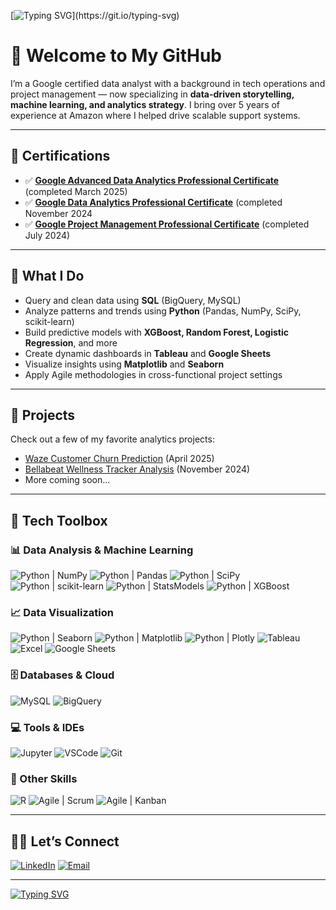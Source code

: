 [![Typing SVG](https://readme-typing-svg.demolab.com?font=Fira+Code&weight=900&size=26&duration=2300&pause=1000&color=3AB8EB&width=900&height=100&lines=%F0%9F%91%8B+Hey+there!;I'm+Vishnu;Google+certified+Data+Analyst+and+a+storyteller..;Formerly+a+program+specialist+at+Amazon%2C+now+deep+in+analytics....;I+love+finding+meaning+in+messy+data.;Let's+turn+numbers+into+narratives.;Feel+free+to+look+around.+;........)](https://git.io/typing-svg)

# 👋 Welcome to My GitHub

I’m a Google certified data analyst with a background in tech operations and project management — now specializing in **data-driven storytelling, machine learning, and analytics strategy**. I bring over 5 years of experience at Amazon where I helped drive scalable support systems.

---

## 📜 Certifications

- ✅ **[Google Advanced Data Analytics Professional Certificate](https://coursera.org/share/340cc9ee8703d5f882d4f09e30a538fb)** (completed March 2025)
- ✅ **[Google Data Analytics Professional Certificate](https://coursera.org/share/9e38cee658156543636fb6948e392366)** (completed November 2024
- ✅ **[Google Project Management Professional Certificate](https://coursera.org/share/3cc311d4222edebd5428cd7fda97d1ef)** (completed July 2024)

---

## 🔧 What I Do

- Query and clean data using **SQL** (BigQuery, MySQL)
- Analyze patterns and trends using **Python** (Pandas, NumPy, SciPy, scikit-learn)
- Build predictive models with **XGBoost, Random Forest, Logistic Regression**, and more
- Create dynamic dashboards in **Tableau** and **Google Sheets**
- Visualize insights using **Matplotlib** and **Seaborn**
- Apply Agile methodologies in cross-functional project settings

---

## 💼 Projects
Check out a few of my favorite analytics projects:
- [Waze Customer Churn Prediction](https://github.com/venugvis/waze-customer-churn/blob/main/README.md) (April 2025)
- [Bellabeat Wellness Tracker Analysis](https://www.kaggle.com/code/venugvis/bellabeat-case-study-data-analysis-and-insights) (November 2024)
- More coming soon...

---

## 🧰 Tech Toolbox

### 📊 Data Analysis & Machine Learning
![Python | NumPy](https://img.shields.io/badge/Python-NumPy-013243?style=flat-square&logo=numpy&logoColor=white)
![Python | Pandas](https://img.shields.io/badge/Python-Pandas-150458?style=flat-square&logo=pandas&logoColor=white)
![Python | SciPy](https://img.shields.io/badge/Python-SciPy-8CAAE6?style=flat-square&logo=scipy&logoColor=white)
![Python | scikit-learn](https://img.shields.io/badge/Python-scikit--learn-F7931E?style=flat-square&logo=scikit-learn&logoColor=white)
![Python | StatsModels](https://img.shields.io/badge/Python-StatsModels-003366?style=flat-square&logo=chartdotjs&logoColor=white)
![Python | XGBoost](https://img.shields.io/badge/Python-XGBoost-0076D6?style=flat-square&logo=lightning&logoColor=white)

### 📈 Data Visualization
![Python | Seaborn](https://img.shields.io/badge/Python-Seaborn-3776AB?style=flat-square&logo=python&logoColor=white)
![Python | Matplotlib](https://img.shields.io/badge/Python-Matplotlib-11557C?style=flat-square&logo=matplotlib&logoColor=white)
![Python | Plotly](https://img.shields.io/badge/Python-Plotly-3F4F75?style=flat-square&logo=plotly&logoColor=white)
![Tableau](https://img.shields.io/badge/Tableau-E97627?style=flat-square&logo=tableau&logoColor=white)
![Excel](https://img.shields.io/badge/Excel-217346?style=flat-square&logo=microsoft-excel&logoColor=white)
![Google Sheets](https://img.shields.io/badge/Google_Sheets-34A853?style=flat-square&logo=google-sheets&logoColor=white)

### 🗄️ Databases & Cloud
![MySQL](https://img.shields.io/badge/MySQL-4479A1?style=flat-square&logo=mysql&logoColor=white)
![BigQuery](https://img.shields.io/badge/BigQuery-4285F4?style=flat-square&logo=google-bigquery&logoColor=white)

### 💻 Tools & IDEs
![Jupyter](https://img.shields.io/badge/Jupyter-F37626?style=flat-square&logo=jupyter&logoColor=white)
![VSCode](https://img.shields.io/badge/VSCode-007ACC?style=flat-square&logo=visual-studio-code&logoColor=white)
![Git](https://img.shields.io/badge/Git-F05032?style=flat-square&logo=git&logoColor=white)

### 📐 Other Skills
![R](https://img.shields.io/badge/R-276DC3?style=flat-square&logo=r&logoColor=white)
![Agile | Scrum](https://img.shields.io/badge/Agile-Scrum-0096D6?style=flat-square&logo=scrumalliance&logoColor=white)
![Agile | Kanban](https://img.shields.io/badge/Agile-Kanban-0052CC?style=flat-square&logo=trello&logoColor=white)

---

## 👋🏻 Let’s Connect
[![LinkedIn](https://img.shields.io/badge/LinkedIn-%230077B5?logo=linkedin&logoColor=white)](https://www.linkedin.com/in/vishnu-venugopal93/)
[![Email](https://img.shields.io/badge/Email-vishnu.jake93%40gmail.com-D14836?style=flat-square&logo=gmail&logoColor=white)](mailto:vishnu.jake93@gmail.com)

---

[![Typing SVG](https://readme-typing-svg.demolab.com?font=Fira+Code&duration=2500&pause=1000&color=3AB8EB&width=1000&height=80&lines=Thanks+for+stopping+by...;...feel+free+to+reach+out+if+you+want+to+collaborate%2C+connect...;or+talk+about+data!+%F0%9F%98%84)](https://git.io/typing-svg)
